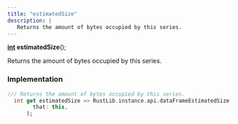 ```yaml
---
title: "estimatedSize"
description: |
   Returns the amount of bytes occupied by this series.
---
```

<span class="dart-code"><strong>[int] estimatedSize</strong>();</span>

 Returns the amount of bytes occupied by this series.
### Implementation
```dart
/// Returns the amount of bytes occupied by this series.
  int get estimatedSize => RustLib.instance.api.dataFrameEstimatedSize(
        that: this,
      );
```

[int]: https://api.flutter.dev/flutter/dart-core/int-class.html